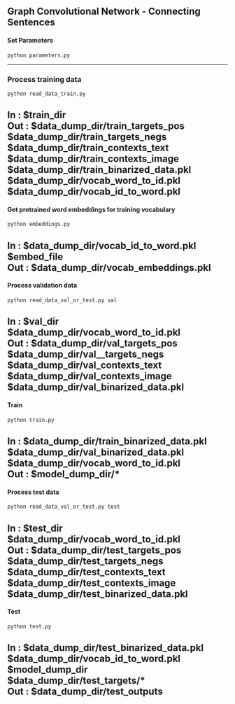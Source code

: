 ## Graph Convolutional Network - Connecting Sentences

#### Set Parameters
```
python parameters.py
```
-----------------------------------------------


### Process training data
```
python read_data_train.py
```
In : $train_dir <br>
Out : $data_dump_dir/train_targets_pos <br>
	  $data_dump_dir/train_targets_negs <br>
	  $data_dump_dir/train_contexts_text <br>
	  $data_dump_dir/train_contexts_image <br>
	  $data_dump_dir/train_binarized_data.pkl <br>
	  $data_dump_dir/vocab_word_to_id.pkl <br>
	  $data_dump_dir/vocab_id_to_word.pkl <br>
-----------------------------------------------


#### Get pretrained word embeddings for training vocabulary 
```
python embeddings.py
```
In : $data_dump_dir/vocab_id_to_word.pkl <br>
	 $embed_file <br>
Out : $data_dump_dir/vocab_embeddings.pkl <br>
-----------------------------------------------


#### Process validation data
```
python read_data_val_or_test.py val
```
In : $val_dir <br>
	 $data_dump_dir/vocab_word_to_id.pkl	 <br> 
Out : $data_dump_dir/val_targets_pos <br>
	  $data_dump_dir/val__targets_negs <br>
	  $data_dump_dir/val_contexts_text <br>
	  $data_dump_dir/val_contexts_image <br>
	  $data_dump_dir/val_binarized_data.pkl <br>
-----------------------------------------------


#### Train
```
python train.py
```
In : $data_dump_dir/train_binarized_data.pkl <br>
	 $data_dump_dir/val_binarized_data.pkl <br>
	 $data_dump_dir/vocab_word_to_id.pkl <br>
Out : $model_dump_dir/* <br>
-----------------------------------------------


#### Process test data 
```
python read_data_val_or_test.py test
```
In : $test_dir <br>
	 $data_dump_dir/vocab_word_to_id.pkl	 <br> 
Out : $data_dump_dir/test_targets_pos <br>
	  $data_dump_dir/test_targets_negs <br>
	  $data_dump_dir/test_contexts_text <br>
	  $data_dump_dir/test_contexts_image <br>
	  $data_dump_dir/test_binarized_data.pkl <br>
-----------------------------------------------


#### Test
```
python test.py
```
In : $data_dump_dir/test_binarized_data.pkl <br>
	 $data_dump_dir/vocab_id_to_word.pkl <br>
	 $model_dump_dir <br>
	 $data_dump_dir/test_targets/* <br>
Out : $data_dump_dir/test_outputs <br>
-----------------------------------------------
